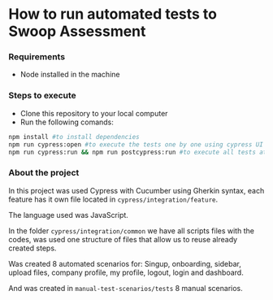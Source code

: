 <H1>How to run automated tests to Swoop Assessment</h1>

<h3>Requirements</h3>

- Node installed in the machine

<h3>Steps to execute</h3>

- Clone this repository to your local computer
- Run the following comands:

```sh
npm install #to install dependencies
npm run cypress:open #to execute the tests one by one using cypress UI
npm run cypress:run && npm run postcypress:run #to execute all tests at the same time and get a HTML report with the tests outputs
```

<h3>About the project</h3>

In this project was used Cypress with Cucumber using Gherkin syntax, each feature has it own file located in `cypress/integration/feature`.

The language used was JavaScript.

In the folder `cypress/integration/common` we have all scripts files with the codes, was used one structure of files that allow us to reuse already created steps.

Was created 8 automated scenarios for: Singup, onboarding, sidebar, upload files, company profile, my profile, logout, login and dashboard.

And was created in `manual-test-scenarios/tests` 8 manual scenarios.
